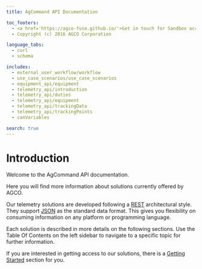 ```yaml
---
title: AgCommand API Documentation

toc_footers:
  - <a href='https://agco-fuse.github.io/'>Get in touch for Sandbox access</a>
  - Copyright (c) 2016 AGCO Corporation

language_tabs:
  - curl
  - schema

includes:
  - external_user_workflow/workflow
  - use_case_scenarios/use_case_scenarios
  - equipment_api/equipment
  - telemetry_api/introduction
  - telemetry_api/duties
  - telemetry_api/equipment
  - telemetry_api/trackingData
  - telemetry_api/trackingPoints
  - canVariables

search: true
---
```


# Introduction

Welcome to the AgCommand API documentation.

Here you will find more information about solutions currently offered by AGCO.

Our telemetry solutions are developed following a
[REST](https://en.wikipedia.org/wiki/Representational_state_transfer)
architectural style. They support [JSON](http://www.json.org/) as the standard
data format.
This gives you flexibility on consuming information on any platform or
programming language.

Each solution is described in more details on the following sections.
Use the Table Of Contents on the left sidebar to navigate to a specific topic
for further information.

If you are interested in getting access to our solutions, there is a
[Getting Started](#getting-started) section for you.
